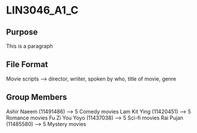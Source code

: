 # LIN3046_A1_C

## Purpose

This is a paragraph



## File Format

Movie scripts --> director, wriiter, spoken by who, title of movie, genre

## Group Members
Ashir Naeem (11491486) --> 5 Comedy movies 
Lam Kit Ying (11420451) --> 5 Romance movies
Fu Zi You Yoyo (11437038) --> 5 Sci-fi movies
Rai Pujan (11485580) --> 5 Mystery movies

